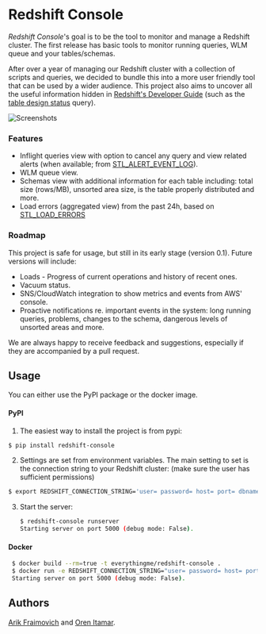 # Redshift Console

_Redshift Console_'s goal is to be the tool to monitor and manage a Redshift cluster. The first release has basic tools to monitor running queries, WLM queue and your tables/schemas.

After over a year of managing our Redshift cluster with a collection of scripts and queries, we decided to bundle this into a more user friendly tool that can be used by a wider audience. This project also aims to uncover all the useful information hidden in [Redshift's Developer Guide](http://docs.aws.amazon.com/redshift/latest/dg/) (such as the [table design status](http://docs.aws.amazon.com/redshift/latest/dg/c_analyzing-table-design.html) query).

![Screenshots](https://dl.dropboxusercontent.com/u/2186704/rdc_screenshots.gif)

### Features

* Inflight queries view with option to cancel any query and view related alerts (when available; from [STL_ALERT_EVENT_LOG](http://docs.aws.amazon.com/redshift/latest/dg/r_STL_ALERT_EVENT_LOG.html)).
* WLM queue view.
* Schemas view with additional information for each table including: total size (rows/MB), unsorted area size, is the table properly distributed and more.
* Load errors (aggregated view) from the past 24h, based on [STL_LOAD_ERRORS](http://docs.aws.amazon.com/redshift/latest/dg/r_STL_LOAD_ERRORS.html)

### Roadmap

This project is safe for usage, but still in its early stage (version 0.1). Future versions will include:

* Loads - Progress of current operations and history of recent ones.
* Vacuum status.
* SNS/CloudWatch integration to show metrics and events from AWS' console.
* Proactive notifications re. important events in the system: long running queries, problems, changes to the schema, dangerous levels of unsorted areas and more.

We are always happy to receive feedback and suggestions, especially if they are accompanied by a pull request.

## Usage

You can either use the PyPI package or the docker image.

#### PyPI

1. The easiest way to install the project is from pypi:

  ```bash
  $ pip install redshift-console
  ```

2. Settings are set from environment variables. The main setting to set is the connection string to your Redshift cluster: (make sure the user has sufficient permissions)

  ```bash
  $ export REDSHIFT_CONNECTION_STRING='user= password= host= port= dbname='
  ```

3. Start the server:

   ```bash
   $ redshift-console runserver
   Starting server on port 5000 (debug mode: False).
   ```
   
#### Docker
  ```bash
   $ docker build --rm=true -t everythingme/redshift-console .
   $ docker run -e REDSHIFT_CONNECTION_STRING="user= password= host= port=5439 dbname=" -p 5000:5000 everythingme/redshift-console
   Starting server on port 5000 (debug mode: False).
   ```

## Authors

[Arik Fraimovich](http://github.com/arikfr) and [Oren Itamar](http://github.com/orenitamar).
